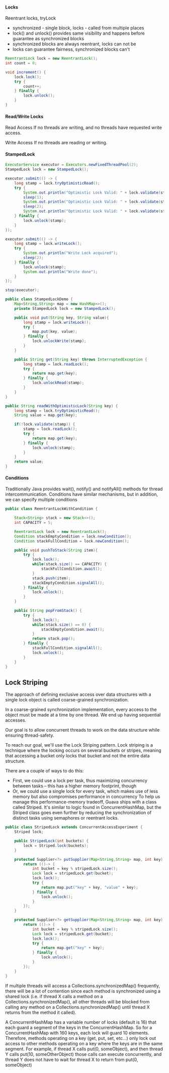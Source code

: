 #### Locks
Reentrant locks, tryLock
  - synchronized - single block, locks - called from multiple places
  - lock() and unlock() provides same visibility and happens before guarantee as synchronized blocks
  - synchronized blocks are always reentrant, locks can not be
  - locks can guarantee fairness, synchronized blocks can't
  
```java
ReentrantLock lock = new ReentrantLock();
int count = 0;

void increment() {
    lock.lock();
    try {
        count++;
    } finally {
        lock.unlock();
    }
}
```

#### Read/Write Locks
Read Access   	If no threads are writing, and no threads have requested write access.

Write Access   	If no threads are reading or writing.

#### StampedLock
```java
ExecutorService executor = Executors.newFixedThreadPool(2);
StampedLock lock = new StampedLock();

executor.submit(() -> {
    long stamp = lock.tryOptimisticRead();
    try {
        System.out.println("Optimistic Lock Valid: " + lock.validate(stamp));
        sleep(1);
        System.out.println("Optimistic Lock Valid: " + lock.validate(stamp));
        sleep(2);
        System.out.println("Optimistic Lock Valid: " + lock.validate(stamp));
    } finally {
        lock.unlock(stamp);
    }
});

executor.submit(() -> {
    long stamp = lock.writeLock();
    try {
        System.out.println("Write Lock acquired");
        sleep(2);
    } finally {
        lock.unlock(stamp);
        System.out.println("Write done");
    }
});

stop(executor);
```
```java
public class StampedLockDemo {
    Map<String,String> map = new HashMap<>();
    private StampedLock lock = new StampedLock();

    public void put(String key, String value){
        long stamp = lock.writeLock();
        try {
            map.put(key, value);
        } finally {
            lock.unlockWrite(stamp);
        }
    }

    public String get(String key) throws InterruptedException {
        long stamp = lock.readLock();
        try {
            return map.get(key);
        } finally {
            lock.unlockRead(stamp);
        }
    }
}
```
```java
public String readWithOptimisticLock(String key) {
    long stamp = lock.tryOptimisticRead();
    String value = map.get(key);

    if(!lock.validate(stamp)) {
        stamp = lock.readLock();
        try {
            return map.get(key);
        } finally {
            lock.unlock(stamp);               
        }
    }
    return value;
}
```

#### Conditions
Traditionally Java provides wait(), notify() and notifyAll() methods for thread intercommunication. Conditions have similar mechanisms, but in addition, we can specify multiple conditions
```java
public class ReentrantLockWithCondition {

    Stack<String> stack = new Stack<>();
    int CAPACITY = 5;

    ReentrantLock lock = new ReentrantLock();
    Condition stackEmptyCondition = lock.newCondition();
    Condition stackFullCondition = lock.newCondition();

    public void pushToStack(String item){
        try {
            lock.lock();
            while(stack.size() == CAPACITY) {
                stackFullCondition.await();
            }
            stack.push(item);
            stackEmptyCondition.signalAll();
        } finally {
            lock.unlock();
        }
    }

    public String popFromStack() {
        try {
            lock.lock();
            while(stack.size() == 0) {
                stackEmptyCondition.await();
            }
            return stack.pop();
        } finally {
            stackFullCondition.signalAll();
            lock.unlock();
        }
    }
}
```

## Lock Striping
The approach of defining exclusive access over data structures with a single lock object is called coarse-grained synchronization.

In a coarse-grained synchronization implementation, every access to the object must be made at a time by one thread. We end up having sequential accesses.

Our goal is to allow concurrent threads to work on the data structure while ensuring thread-safety.

To reach our goal, we'll use the Lock Striping pattern. Lock striping is a technique where the locking occurs on several buckets or stripes, meaning that accessing a bucket only locks that bucket and not the entire data structure.

There are a couple of ways to do this:

 - First, we could use a lock per task, thus maximizing concurrency between tasks – this has a higher memory footprint, though
 - Or, we could use a single lock for every task, which makes use of less memory but also compromises performance in concurrency
To help us manage this performance-memory tradeoff, Guava ships with a class called Striped. It's similar to logic found in ConcurrentHashMap, but the Striped class goes even further by reducing the synchronization of distinct tasks using semaphores or reentrant locks.

```java
public class StripedLock extends ConcurrentAccessExperiment {
    Striped lock;

    public StripedLock(int buckets) {
        lock = Striped.lock(buckets);
    }

    protected Supplier<?> putSupplier(Map<String,String> map, int key) {
        return (()-> {
            int bucket = key % stripedLock.size();
            Lock lock = stripedLock.get(bucket);
            lock.lock();
            try {
                return map.put("key" + key, "value" + key);
            } finally {
                lock.unlock();
            }
        });
    }

    protected Supplier<?> getSupplier(Map<String,String> map, int key) {
        return (()-> {
            int bucket = key % stripedLock.size();
            Lock lock = stripedLock.get(bucket);
            lock.lock(); 
            try {
                return map.get("key" + key);
            } finally {
                lock.unlock();
            }
        });
    }
}
```

If multiple threads will access a Collections.synchronizedMap() frequently, there will be a lot of contention since each method is synchronized using a shared lock (i.e. if thread X calls a method on a Collections.synchronizedMap(), all other threads will be blocked from calling any method on a Collections.synchronizedMap() until thread X returns from the method it called).

A ConcurrentHashMap has a variable number of locks (default is 16) that each guard a segment of the keys in the ConcurrentHashMap. So for a ConcurrentHashMap with 160 keys, each lock will guard 10 elements. Therefore, methods operating on a key (get, put, set, etc...) only lock out access to other methods operating on a key where the keys are in the same segment. For example, if thread X calls put(0, someObject), and then thread Y calls put(10, someOtherObject) those calls can execute concurrently, and thread Y does not have to wait for thread X to return from put(0, someObject)
